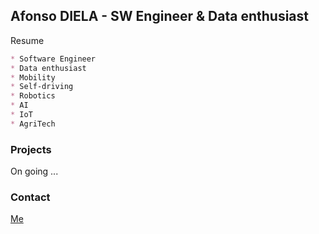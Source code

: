 ## Afonso DIELA - SW Engineer & Data enthusiast 

Resume 

```markdown
* Software Engineer
* Data enthusiast 
* Mobility 
* Self-driving 
* Robotics 
* AI  
* IoT 
* AgriTech
```

### Projects

On going ...

### Contact

[Me](https://github.com/afondiel)
